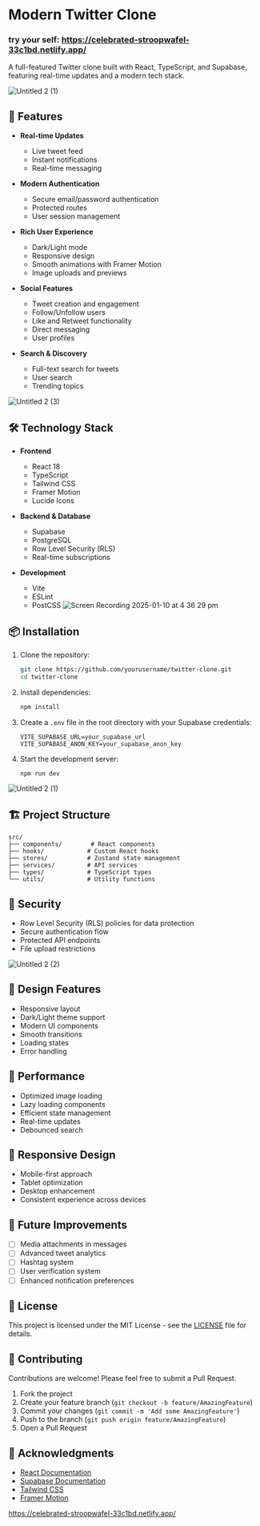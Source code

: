 # Modern Twitter Clone
### try your self: https://celebrated-stroopwafel-33c1bd.netlify.app/
A full-featured Twitter clone built with React, TypeScript, and Supabase, featuring real-time updates and a modern tech stack.

![Untitled 2 (1)](https://github.com/user-attachments/assets/f3f916b4-614f-4809-a853-3e21f786fb36)
## 🌟 Features

- **Real-time Updates**
  - Live tweet feed
  - Instant notifications
  - Real-time messaging

- **Modern Authentication**
  - Secure email/password authentication
  - Protected routes
  - User session management

- **Rich User Experience**
  - Dark/Light mode
  - Responsive design
  - Smooth animations with Framer Motion
  - Image uploads and previews

- **Social Features**
  - Tweet creation and engagement
  - Follow/Unfollow users
  - Like and Retweet functionality
  - Direct messaging
  - User profiles

- **Search & Discovery**
  - Full-text search for tweets
  - User search
  - Trending topics
 
![Untitled 2 (3)](https://github.com/user-attachments/assets/77172f41-64cc-47cf-974a-dfce0f7170d9)


## 🛠️ Technology Stack

- **Frontend**
  - React 18
  - TypeScript
  - Tailwind CSS
  - Framer Motion
  - Lucide Icons

- **Backend & Database**
  - Supabase
  - PostgreSQL
  - Row Level Security (RLS)
  - Real-time subscriptions

- **Development**
  - Vite
  - ESLint
  - PostCSS
![Screen Recording 2025-01-10 at 4 36 29 pm](https://github.com/user-attachments/assets/c8cc767a-d511-40e6-bd94-c249c51ad4a7)

## 📦 Installation

1. Clone the repository:
   ```bash
   git clone https://github.com/yourusername/twitter-clone.git
   cd twitter-clone
   ```

2. Install dependencies:
   ```bash
   npm install
   ```

3. Create a `.env` file in the root directory with your Supabase credentials:
   ```env
   VITE_SUPABASE_URL=your_supabase_url
   VITE_SUPABASE_ANON_KEY=your_supabase_anon_key
   ```

4. Start the development server:
   ```bash
   npm run dev
   ```

![Untitled 2 (1)](https://github.com/user-attachments/assets/69e62d0b-e356-42d3-a3af-4d8c836cf0c4)

## 🏗️ Project Structure

```
src/
├── components/        # React components
├── hooks/            # Custom React hooks
├── stores/           # Zustand state management
├── services/         # API services
├── types/            # TypeScript types
└── utils/            # Utility functions
```

## 🔐 Security

- Row Level Security (RLS) policies for data protection
- Secure authentication flow
- Protected API endpoints
- File upload restrictions
  
![Untitled 2 (2)](https://github.com/user-attachments/assets/a08b9181-6ba7-4b90-ba4f-c48ae94fbe1f)

## 🎨 Design Features

- Responsive layout
- Dark/Light theme support
- Modern UI components
- Smooth transitions
- Loading states
- Error handling

## 🚀 Performance

- Optimized image loading
- Lazy loading components
- Efficient state management
- Real-time updates
- Debounced search

## 📱 Responsive Design

- Mobile-first approach
- Tablet optimization
- Desktop enhancement
- Consistent experience across devices

## 🧪 Future Improvements

- [ ] Media attachments in messages
- [ ] Advanced tweet analytics
- [ ] Hashtag system
- [ ] User verification system
- [ ] Enhanced notification preferences

## 📄 License

This project is licensed under the MIT License - see the [LICENSE](LICENSE) file for details.

## 🤝 Contributing

Contributions are welcome! Please feel free to submit a Pull Request.

1. Fork the project
2. Create your feature branch (`git checkout -b feature/AmazingFeature`)
3. Commit your changes (`git commit -m 'Add some AmazingFeature'`)
4. Push to the branch (`git push origin feature/AmazingFeature`)
5. Open a Pull Request

## 🙏 Acknowledgments

- [React Documentation](https://reactjs.org/)
- [Supabase Documentation](https://supabase.io/docs)
- [Tailwind CSS](https://tailwindcss.com/)
- [Framer Motion](https://www.framer.com/motion/)

  
https://celebrated-stroopwafel-33c1bd.netlify.app/
